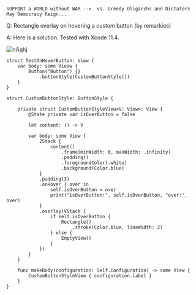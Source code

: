 ```
SUPPORT a WORLD without WAR -->  vs. Greedy Oligarchs and Dictators
May Democracy Reign... 
```

Q: Rectangle overlay on hovering a custom button (by remarkies)

A: Here is a solution. Tested with Xcode 11.4.

![nAqhj](https://user-images.githubusercontent.com/62171579/172101063-70966e94-806e-43cf-a411-098937628ba6.gif)

```
struct TestOnHoverButton: View {
    var body: some Vieaw {
        Button("Button") {}
            .buttonStyle(CustomButtonStyle())
    }
}

struct CustomButtonStyle: ButtonStyle {

    private struct CustomButtonStyleView<V: View>: View {
        @State private var isOverButton = false

        let content: () -> V

        var body: some View {
            ZStack {
                content()
                    .frame(minWidth: 0, maxWidth: .infinity)
                    .padding()
                    .foregroundColor(.white)
                    .background(Color.blue)
            }
            .padding(3)
            .onHover { over in
                self.isOverButton = over
                print("isOverButton:", self.isOverButton, "over:", over)
            }
            .overlay(VStack {
                if self.isOverButton {
                    Rectangle()
                        .stroke(Color.blue, lineWidth: 2)
                } else {
                    EmptyView()
                }
            })
        }
    }

    func makeBody(configuration: Self.Configuration) -> some View {
        CustomButtonStyleView { configuration.label }
    }
}
```
